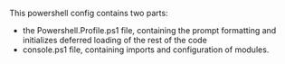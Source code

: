 This powershell config contains two parts:
- the Powershell.Profile.ps1 file, containing the prompt formatting and initializes deferred loading of the rest of the code
- console.ps1 file, containing imports and configuration of modules.

